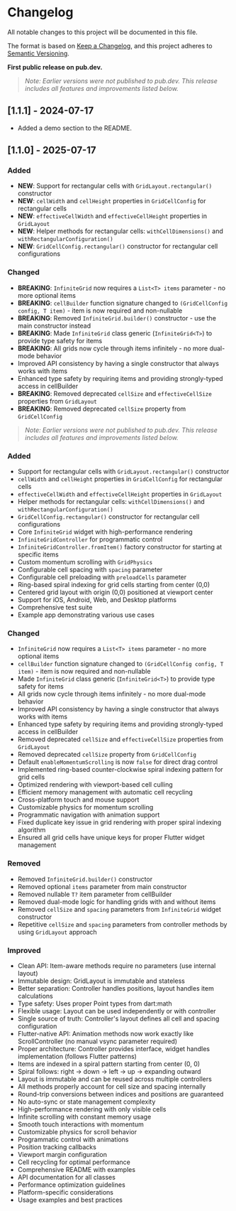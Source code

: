 # Changelog

All notable changes to this project will be documented in this file.

The format is based on [Keep a Changelog](https://keepachangelog.com/en/1.0.0/),
and this project adheres to [Semantic Versioning](https://semver.org/spec/v2.0.0.html).

**First public release on pub.dev.**

> _Note: Earlier versions were not published to pub.dev. This release includes all features and improvements listed below._

## [1.1.1] - 2024-07-17

- Added a demo section to the README.

## [1.1.0] - 2025-07-17

### Added
- **NEW**: Support for rectangular cells with `GridLayout.rectangular()` constructor
- **NEW**: `cellWidth` and `cellHeight` properties in `GridCellConfig` for rectangular cells
- **NEW**: `effectiveCellWidth` and `effectiveCellHeight` properties in `GridLayout`
- **NEW**: Helper methods for rectangular cells: `withCellDimensions()` and `withRectangularConfiguration()`
- **NEW**: `GridCellConfig.rectangular()` constructor for rectangular cell configurations

### Changed
- **BREAKING**: `InfiniteGrid` now requires a `List<T> items` parameter - no more optional items
- **BREAKING**: `cellBuilder` function signature changed to `(GridCellConfig config, T item)` - item is now required and non-nullable  
- **BREAKING**: Removed `InfiniteGrid.builder()` constructor - use the main constructor instead
- **BREAKING**: Made `InfiniteGrid` class generic (`InfiniteGrid<T>`) to provide type safety for items
- **BREAKING**: All grids now cycle through items infinitely - no more dual-mode behavior
- Improved API consistency by having a single constructor that always works with items
- Enhanced type safety by requiring items and providing strongly-typed access in cellBuilder
- **BREAKING**: Removed deprecated `cellSize` and `effectiveCellSize` properties from `GridLayout`
- **BREAKING**: Removed deprecated `cellSize` property from `GridCellConfig`

> _Note: Earlier versions were not published to pub.dev. This release includes all features and improvements listed below._

### Added
- Support for rectangular cells with `GridLayout.rectangular()` constructor
- `cellWidth` and `cellHeight` properties in `GridCellConfig` for rectangular cells
- `effectiveCellWidth` and `effectiveCellHeight` properties in `GridLayout`
- Helper methods for rectangular cells: `withCellDimensions()` and `withRectangularConfiguration()`
- `GridCellConfig.rectangular()` constructor for rectangular cell configurations
- Core `InfiniteGrid` widget with high-performance rendering
- `InfiniteGridController` for programmatic control
- `InfiniteGridController.fromItem()` factory constructor for starting at specific items
- Custom momentum scrolling with `GridPhysics`
- Configurable cell spacing with `spacing` parameter
- Configurable cell preloading with `preloadCells` parameter
- Ring-based spiral indexing for grid cells starting from center (0,0)
- Centered grid layout with origin (0,0) positioned at viewport center
- Support for iOS, Android, Web, and Desktop platforms
- Comprehensive test suite
- Example app demonstrating various use cases

### Changed
- `InfiniteGrid` now requires a `List<T> items` parameter - no more optional items
- `cellBuilder` function signature changed to `(GridCellConfig config, T item)` - item is now required and non-nullable
- Made `InfiniteGrid` class generic (`InfiniteGrid<T>`) to provide type safety for items
- All grids now cycle through items infinitely - no more dual-mode behavior
- Improved API consistency by having a single constructor that always works with items
- Enhanced type safety by requiring items and providing strongly-typed access in cellBuilder
- Removed deprecated `cellSize` and `effectiveCellSize` properties from `GridLayout`
- Removed deprecated `cellSize` property from `GridCellConfig`
- Default `enableMomentumScrolling` is now `false` for direct drag control
- Implemented ring-based counter-clockwise spiral indexing pattern for grid cells
- Optimized rendering with viewport-based cell culling
- Efficient memory management with automatic cell recycling
- Cross-platform touch and mouse support
- Customizable physics for momentum scrolling
- Programmatic navigation with animation support
- Fixed duplicate key issue in grid rendering with proper spiral indexing algorithm
- Ensured all grid cells have unique keys for proper Flutter widget management

### Removed
- Removed `InfiniteGrid.builder()` constructor
- Removed optional `items` parameter from main constructor
- Removed nullable `T?` item parameter from cellBuilder
- Removed dual-mode logic for handling grids with and without items
- Removed `cellSize` and `spacing` parameters from `InfiniteGrid` widget constructor
- Repetitive `cellSize` and `spacing` parameters from controller methods by using `GridLayout` approach

### Improved
- Clean API: Item-aware methods require no parameters (use internal layout)
- Immutable design: GridLayout is immutable and stateless
- Better separation: Controller handles positions, layout handles item calculations
- Type safety: Uses proper Point<int> types from dart:math
- Flexible usage: Layout can be used independently or with controller
- Single source of truth: Controller's layout defines all cell and spacing configuration
- Flutter-native API: Animation methods now work exactly like ScrollController (no manual vsync parameter required)
- Proper architecture: Controller provides interface, widget handles implementation (follows Flutter patterns)
- Items are indexed in a spiral pattern starting from center (0, 0)
- Spiral follows: right → down → left → up → expanding outward
- Layout is immutable and can be reused across multiple controllers
- All methods properly account for cell size and spacing internally
- Round-trip conversions between indices and positions are guaranteed
- No auto-sync or state management complexity
- High-performance rendering with only visible cells
- Infinite scrolling with constant memory usage
- Smooth touch interactions with momentum
- Customizable physics for scroll behavior
- Programmatic control with animations
- Position tracking callbacks
- Viewport margin configuration
- Cell recycling for optimal performance
- Comprehensive README with examples
- API documentation for all classes
- Performance optimization guidelines
- Platform-specific considerations
- Usage examples and best practices
